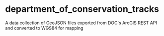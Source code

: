 department_of_conservation_tracks
=================================

A data collection of GeoJSON files exported from DOC's ArcGIS REST API and converted to WGS84 for mapping
